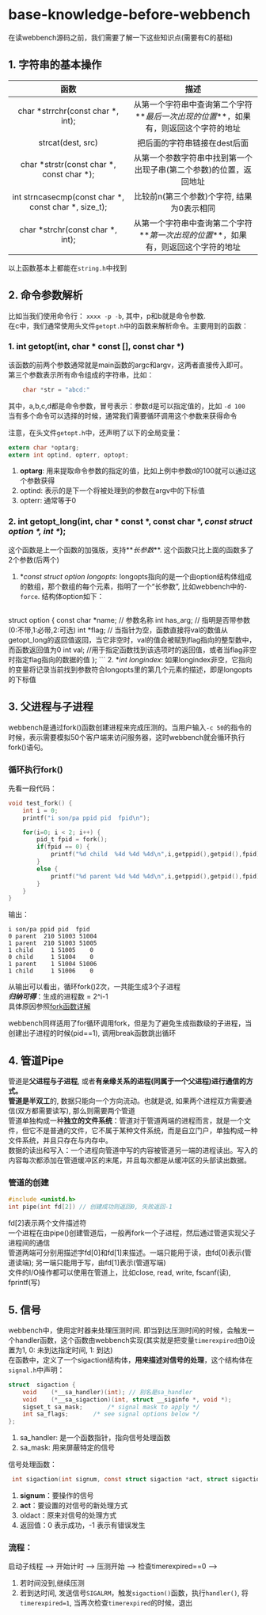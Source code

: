 # base-knowledge-before-webbench
在读webbench源码之前，我们需要了解一下这些知识点(需要有C的基础)

## 1. 字符串的基本操作

| 函数 | 描述 |
| :--:| :--: |
| char *strrchr(const char *, int); | 从第一个字符串中查询第二个字符**_最后一次出现的位置_**，如果有，则返回这个字符的地址 | 
| strcat(dest, src) | 把后面的字符串链接在dest后面 |
| char *strstr(const char *, const char *); | 从第一个参数字符串中找到第一个出现子串(第二个参数)的位置，返回地址 |
| int strncasecmp(const char *, const char *, size_t); | 比较前n(第三个参数)个字符, 结果为0表示相同 |
| char	*strchr(const char *, int); | 从第一个字符串中查询第二个字符**_第一次出现的位置_**，如果有，则返回这个字符的地址 |

以上函数基本上都能在`string.h`中找到

## 2. 命令参数解析
比如当我们使用命令行： `xxxx -p -b`, 其中，p和b就是命令参数.  
在c中，我们通常使用头文件`getopt.h`中的函数来解析命令。主要用到的函数：

### 1. int	 getopt(int, char * const [], const char *)
该函数的前两个参数通常就是main函数的argc和argv，这两者直接传入即可。  
第三个参数表示所有命令组成的字符串，比如：

```c
	char *str = "abcd:"
```
其中，a,b,c,d都是命令参数，冒号表示：参数d是可以指定值的，比如 `-d 100`  
当有多个命令可以选择的时候，通常我们需要循环调用这个参数来获得命令

注意，在头文件`getopt.h`中，还声明了以下的全局变量：

```c
extern char *optarg;
extern int optind, opterr, optopt;
```

1. **optarg**: 用来提取命令参数的指定的值，比如上例中参数d的100就可以通过这个参数获得
2. optind: 表示的是下一个将被处理到的参数在argv中的下标值
3. opterr: 通常等于0

### 2. int	getopt_long(int, char * const *, const char *, _const struct option *, int *_);
这个函数是上一个函数的加强版，支持**_长参数_**. 这个函数只比上面的函数多了2个参数(后两个)  

1. **const struct option *longopts**: longopts指向的是一个由option结构体组成的数组，那个数组的每个元素，指明了一个“长参数”, 比如webbench中的`-force`. 结构体option如下：

	```c
 struct option {
   const char *name;		// 参数名称
   int has_arg;	// 指明是否带参数(0:不带,1:必带,2:可选)
   int *flag;	//  当指针为空，函数直接将val的数值从getopt_long的返回值返回，当它非空时，val的值会被赋到flag指向的整型数中，而函数返回值为0
   int val; //用于指定函数找到该选项时的返回值，或者当flag非空时指定flag指向的数据的值
};
	```
2. **int *longindex**: 如果longindex非空，它指向的变量将记录当前找到参数符合longopts里的第几个元素的描述，即是longopts的下标值

## 3. 父进程与子进程
webbench是通过fork()函数创建进程来完成压测的。当用户输入`-c 50`的指令的时候，表示需要模拟50个客户端来访问服务器，这时webbench就会循环执行fork()语句。

### 循环执行fork()
先看一段代码：

```c
void test_fork() {
    int i = 0;
    printf("i son/pa ppid pid  fpid\n");

    for(i=0; i < 2; i++) {
        pid_t fpid = fork();
        if(fpid == 0) {
            printf("%d child  %4d %4d %4d\n",i,getppid(),getpid(),fpid);
        }
        else {
            printf("%d parent %4d %4d %4d\n",i,getppid(),getpid(),fpid);
        }
    }
}
```
输出：

	i son/pa ppid pid  fpid
	0 parent  210 51003 51004
	1 parent  210 51003 51005
	1 child     1 51005    0
	0 child     1 51004    0
	1 parent    1 51004 51006
	1 child     1 51006    0
从输出可以看出，循环fork()2次，一共能生成3个子进程  
**_归纳可得_**：生成的进程数 = 2^i-1  
具体原因参照[fork函数详解](http://www.cnblogs.com/bastard/archive/2012/08/31/2664896.html)

webbench同样适用了for循环调用fork，但是为了避免生成指数级的子进程，当创建出子进程的时候(pid==1), 调用break函数跳出循环

## 4. 管道Pipe
管道是**父进程与子进程**, 或者**有亲缘关系的进程(同属于一个父进程)**进行通信的方式。  
管道是**半双工**的, 数据只能向一个方向流动。也就是说, 如果两个进程双方需要通信(双方都需要读写), 那么则需要两个管道  
管道单独构成一种**独立的文件系统**：管道对于管道两端的进程而言，就是一个文件，但它不是普通的文件，它不属于某种文件系统，而是自立门户，单独构成一种文件系统，并且只存在与内存中。  
数据的读出和写入：一个进程向管道中写的内容被管道另一端的进程读出。写入的内容每次都添加在管道缓冲区的末尾，并且每次都是从缓冲区的头部读出数据。

### 管道的创建

```c
#include <unistd.h>
int pipe(int fd[2]) // 创建成功则返回0, 失败返回-1
```
fd[2]表示两个文件描述符  
一个进程在由pipe()创建管道后，一般再fork一个子进程，然后通过管道实现父子进程间的通信  
管道两端可分别用描述字fd[0]和fd[1]来描述。一端只能用于读，由fd[0]表示(管道读端); 另一端只能用于写，由fd[1]表示(管道写端)  
文件的I/O操作都可以使用在管道上，比如close, read, write, fscanf(读), fprintf(写)

## 5. 信号
webbench中，使用定时器来处理压测时间. 即当到达压测时间的时候，会触发一个handler函数，这个函数由webbench实现(其实就是把变量`timerexpired`由0设置为1, 0: 未到达指定时间, 1: 到达)  
在函数中，定义了一个sigaction结构体，**用来描述对信号的处理**，这个结构体在`signal.h`中声明：

```c
struct	sigaction {
	void    (*__sa_handler)(int); // 别名是sa_handler
	void    (*__sa_sigaction)(int, struct __siginfo *, void *);
	sigset_t sa_mask;		/* signal mask to apply */
	int	sa_flags;		/* see signal options below */
};
```

1. sa_handler: 是一个函数指针，指向信号处理函数
2. sa_mask: 用来屏蔽特定的信号

信号处理函数：

```c
 int sigaction(int signum, const struct sigaction *act, struct sigaction *oldact);
```

1. **signum**：要操作的信号  
2. **act**：要设置的对信号的新处理方式  
3. oldact：原来对信号的处理方式  
4. 返回值：0 表示成功，-1 表示有错误发生

### 流程：  
启动子线程 ——> 开始计时 ——> 压测开始 ——> 检查timerexpired==0 ——>  
1. 若时间没到,继续压测  
2. 若到达时间, 发送信号`SIGALRM`，触发`sigaction()`函数，执行`handler()`, 将`timerexpired=1`, 当再次检查`timerexpired`的时候，退出